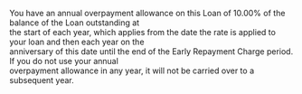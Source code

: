 You have an annual overpayment allowance on this Loan of 10.00% of the balance of the Loan outstanding at  
the start of each year, which applies from the date the rate is applied to your loan and then each year on the  
anniversary of this date until the end of the Early Repayment Charge period. If you do not use your annual  
overpayment allowance in any year, it will not be carried over to a subsequent year.